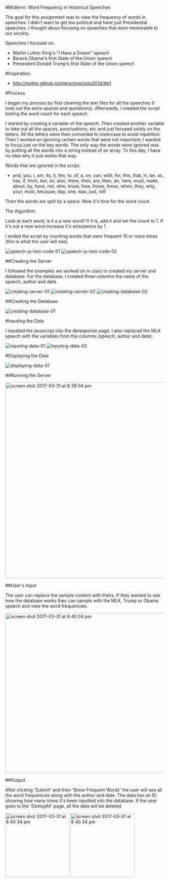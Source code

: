 #Midterm: Word Frequency in Historical Speeches

The goal for this assignment was to view the frequency of words in speeches. I didn't want to get too political and have just Presidential speeches. I thought about focusing on speeches that were memorable to our society.

Speeches I focused on:
* Martin Luther King's "I Have a Dream" speech
* Barack Obama's first State of the Union speech
* Preseident Donald Trump's first State of the Union speech

#Inspiration:
* http://twitter.github.io/interactive/sotu2014/#p1

#Process

I began my process by first cleaning the text files for all the speeches (I took out the extra spaces and quotations). Afterwards, I created the script testing the word count for each speech. 

I started by creating a variable of the speech. Then created another variable to take out all the spaces, punctuations, etc and just focused solely on the letters. All the letters were then converted to lowercase to avoid repetition. Then I worked on ignoring certain words that were not important; I wanted to focus just on the key words. The only way the words were ignored was by putting all the words into a string instead of an array. To this day, I have no idea why it just works that way.

Words that are ignored in the script:

* and, you, i, am, its, it, the, to, of, a, on, can, with, for, this, that, in, be, as, has, if, from, but, so, also, there, their, are, than, do, here, must, make, about, by, have, not, who, know, how, those, these, when, they, why, your, must, because, day, one, was, just, will

Then the words are split by a space. Now it's time for the word count.

The Algorithm:

Look at each word, is it a a new word? If it is, add it and set the count to 1. 
If it's not a new word increase it's exisistence by 1. 

I ended the script by counting words that were frequent 10 or more times (this is what the user will see). 

![speech-js-test-code-01](https://cloud.githubusercontent.com/assets/21225598/24537488/67ab965c-15b0-11e7-9aeb-4cde14edf97c.jpg)
![speech-js-test-code-02](https://cloud.githubusercontent.com/assets/21225598/24537532/c23b0fe4-15b0-11e7-9862-7031830ef567.jpg)

##Creating the Server

I followed the examples we worked on in class to created my server and database. For the database, I created three columns the name of the speech, author and date.

![creating-server-01](https://cloud.githubusercontent.com/assets/21225598/24573305/a7344ea0-164f-11e7-9872-7394fb01990a.jpg)
![creating-server-02](https://cloud.githubusercontent.com/assets/21225598/24573320/d11b0f9c-164f-11e7-8aa5-02d640c001f4.jpg)
![creating-database-02](https://cloud.githubusercontent.com/assets/21225598/24573349/1a180736-1650-11e7-9ba5-22a079ccdf4d.jpg)

##Creating the Database

![creating-database-01](https://cloud.githubusercontent.com/assets/21225598/24573381/69c3b208-1650-11e7-9a22-57105d4fcfac.jpg)

#Inputing the Data

I inputted the javascript into the dbresponse page. I also replaced the MLK speech with the variables from the columns (speech, author and date).

![inputing-data-01](https://cloud.githubusercontent.com/assets/21225598/24573395/9cdb961a-1650-11e7-8fbf-93fa1a985a16.jpg)
![inputing-data-02](https://cloud.githubusercontent.com/assets/21225598/24573424/e75d2078-1650-11e7-98eb-3f7f59607ec5.jpg)

#Displaying the Data

![displaying-data-01](https://cloud.githubusercontent.com/assets/21225598/24573492/9a5a4674-1651-11e7-9bab-c0745c7501bc.jpg)

##Running the Server

<img width="619" alt="screen shot 2017-03-31 at 8 39 04 pm" src="https://cloud.githubusercontent.com/assets/21225598/24573562/9fa26d90-1652-11e7-8878-7e0552ed4a27.png">

##User's Input

The user can replace the sample content with theirs. If they wanted to see how the database works they can sample with the MLK, Trump or Obama speech and view the word frequencies.

<img width="505" alt="screen shot 2017-03-31 at 8 40 04 pm" src="https://cloud.githubusercontent.com/assets/21225598/24573571/d3df074e-1652-11e7-9cf0-d37623ed5abf.png">

##Output

After clicking 'Submit' and then 'Show Frequent Words' the user will see all the word frequiences along with the author and date. The data has an ID showing how many times it's been inputted into the database. If the user goes to the 'DestoyAll' page, all the data will be deleted. 

<img width="202" alt="screen shot 2017-03-31 at 8 40 34 pm" src="https://cloud.githubusercontent.com/assets/21225598/24573597/5cfb373c-1653-11e7-9c65-49dcb969c1f6.png">


<img width="202" alt="screen shot 2017-03-31 at 8 40 34 pm" src="https://cloud.githubusercontent.com/assets/21225598/24573597/5cfb373c-1653-11e7-9c65-49dcb969c1f6.png">

